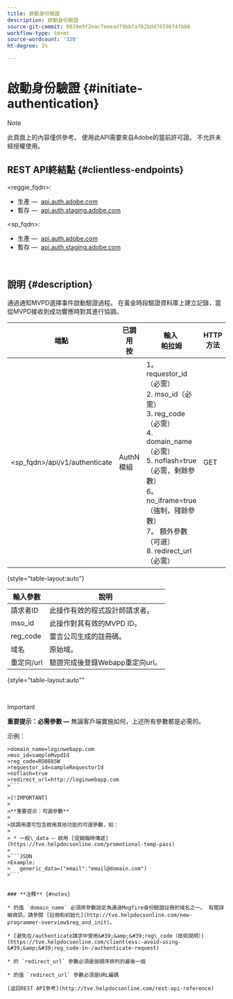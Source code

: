 ```yaml
---
title: 啟動身份驗證
description: 啟動身份驗證
source-git-commit: 0839e9f2eac7eeeadf9bbfafb2bdd76596f4fb06
workflow-type: tm+mt
source-wordcount: '320'
ht-degree: 1%

---
```



# 啟動身份驗證 {#initiate-authentication}

>[!NOTE]
>
>此頁面上的內容僅供參考。 使用此API需要來自Adobe的當前許可證。 不允許未經授權使用。

## REST API終結點 {#clientless-endpoints}

&lt;reggie_fqdn>:

* 生產 —  [api.auth.adobe.com](http://api.auth.adobe.com/)
* 暫存 —  [api.auth.staging.adobe.com](http://api.auth-staging.adobe.com/)

&lt;sp_fqdn>:

* 生產 —  [api.auth.adobe.com](http://api.auth.adobe.com/)
* 暫存 —  [api.auth.staging.adobe.com](http://api.auth-staging.adobe.com/)

</br>


## 說明 {#description}

通過通知MVPD選擇事件啟動驗證過程。 在黃金時段驗證資料庫上建立記錄，當從MVPD接收到成功響應時對其進行協調。 



| 端點 | 已調用  </br>按 | 輸入   </br>帕拉姆 | HTTP  </br>方法 | 響應 | HTTP  </br>響應 |
| --- | --- | --- | --- | --- | --- |
| &lt;sp_fqdn>/api/v1/authenticate | AuthN模組 | 1。requestor_id（必需）</br>2.  mso_id（必需）</br>3.  reg_code（必需）</br>4.  domain_name（必需）</br>5.  noflash=true  </br>    （必需，剩餘參數）</br>6。  no_iframe=true（強制，殘餘參數）</br>7。  額外參數（可選）</br>8.  redirect_url（必需） | GET | 「登錄Web應用」將重定向到MVPD登錄頁。 | 302用於完全重定向實施 |

{style=&quot;table-layout:auto&quot;}


| 輸入參數 | 說明 |
| --- | --- |
| 請求者ID | 此操作有效的程式設計師請求者。 |
| mso_id | 此操作對其有效的MVPD ID。 |
| reg_code | 雷吉公司生成的註冊碼。 |
| 域名 | 原始域。 |
| 重定向/url | 驗證完成後登錄Webapp重定向url。 |

{style=&quot;table-layout:auto&quot;&quot;

</br>

>[!IMPORTANT]
> 
>**重要提示：必需參數 —** 無論客戶端實施如何，上述所有參數都是必需的。
>
>
>示例：    
>
>
```
>domain_name=loginwebapp.com
>mso_id=sampleMvpdId
>reg_code=RO0885W
>requestor_id=sampleRequestorId
>noflash=true
>redirect_url=http://loginwebapp.com
>```

>[!IMPORTANT]
> 
>**重要提示：可選參數**
>
>該調用還可包含啟用其他功能的可選參數，如：
>
> * 一般\_data — 啟用 [促銷臨時傳遞](https://tve.helpdocsonline.com/promotional-temp-pass)
>
>```JSON
>Example:
>   generic_data=("email":"email@domain.com")
>```


### **注釋** {#notes}

* 的值 `domain_name` 必須將參數設定為通過Mogfire身份驗證註冊的域名之一。 有關詳細資訊，請參閱 [註冊和初始化](http://tve.helpdocsonline.com/new-programmer-overview$reg_and_init)。

* [避免在/authenticate請求中使用&#39;&amp;&#39;reg\_code（技術說明）](https://tve.helpdocsonline.com/clientless:-avoid-using-&#39;&amp;&#39;reg_code-in-/authenticate-request)

* 的 `redirect_url` 參數必須是按順序排列的最後一個

* 的值 `redirect_url` 參數必須是URL編碼

[返回REST API參考](http://tve.helpdocsonline.com/rest-api-reference)
